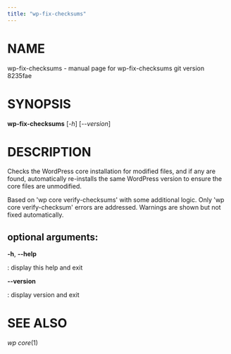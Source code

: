 ```yaml
---
title: "wp-fix-checksums"
---
```



NAME
====

wp-fix-checksums - manual page for wp-fix-checksums git version 8235fae

SYNOPSIS
========

**wp-fix-checksums** \[*-h*\] \[*\--version*\]

DESCRIPTION
===========

Checks the WordPress core installation for modified files, and if any
are found, automatically re-installs the same WordPress version to
ensure the core files are unmodified.

Based on \'wp core verify-checksums\' with some additional logic. Only
\'wp core verify-checksum\' errors are addressed. Warnings are shown but
not fixed automatically.

optional arguments:
-------------------

**-h**, **\--help**

:   display this help and exit

**\--version**

:   display version and exit

SEE ALSO
========

*wp core*(1)
